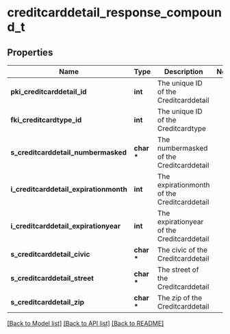 # creditcarddetail_response_compound_t

## Properties
Name | Type | Description | Notes
------------ | ------------- | ------------- | -------------
**pki_creditcarddetail_id** | **int** | The unique ID of the Creditcarddetail | 
**fki_creditcardtype_id** | **int** | The unique ID of the Creditcardtype | 
**s_creditcarddetail_numbermasked** | **char \*** | The numbermasked of the Creditcarddetail | 
**i_creditcarddetail_expirationmonth** | **int** | The expirationmonth of the Creditcarddetail | 
**i_creditcarddetail_expirationyear** | **int** | The expirationyear of the Creditcarddetail | 
**s_creditcarddetail_civic** | **char \*** | The civic of the Creditcarddetail | 
**s_creditcarddetail_street** | **char \*** | The street of the Creditcarddetail | 
**s_creditcarddetail_zip** | **char \*** | The zip of the Creditcarddetail | 

[[Back to Model list]](../README.md#documentation-for-models) [[Back to API list]](../README.md#documentation-for-api-endpoints) [[Back to README]](../README.md)


